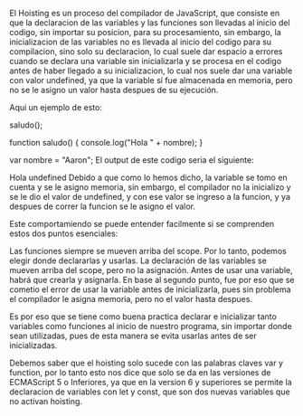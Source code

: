 El Hoisting es un proceso del compilador de JavaScript, que consiste en que la 
declaracion de las variables y las funciones son llevadas al inicio del codigo, 
sin importar su posicion, para su procesamiento, sin embargo, la inicializacion de las variables no es llevada 
al inicio del codigo para su compilacion, sino solo su declaracion, lo cual suele 
dar espacio a errores cuando se declara una variable sin inicializarla y se procesa
en el codigo antes de haber llegado a su inicializacion, lo cual nos suele dar una
variable con valor undefined, ya que la variable sí fue almacenada en memoria, pero
no se le asigno un valor hasta despues de su ejecución.

Aqui un ejemplo de esto:

saludo();

function saludo() {
    console.log("Hola " + nombre);
}

var nombre = "Aaron";
El output de este codigo seria el siguiente:

Hola undefined
Debido a que como lo hemos dicho, la variable se tomo en cuenta y se le asigno memoria, sin embargo, 
el compilador no la inicializo y se le dio el valor de undefined, y con ese valor se ingreso a la funcion,
 y ya despues de correr la funcion se le asigno el valor.

Este comportamiendo se puede entender facilmente si se comprenden estos dos puntos esenciales:

Las funciones siempre se mueven arriba del scope. Por lo tanto, podemos elegir donde declararlas y usarlas.
La declaración de las variables se mueven arriba del scope, pero no la asignación. Antes de usar una variable, habrá que crearla y asignarla.
En base al segundo punto, fue por eso que se cometio el error de usar la variable 
antes de inicializarla, pues sin problema el compilador le asigna memoria, pero no el valor hasta despues.


Es por eso que se tiene como buena practica declarar e inicializar tanto variables
 como funciones al inicio de nuestro programa, sin importar donde sean utilizadas,
  pues de esta manera se evita usarlas antes de ser inicializadas.

Debemos saber que el hoisting solo sucede con las palabras claves var y function, 
por lo tanto esto nos dice que solo se da en las versiones de ECMAScript 5 o Inferiores, 
ya que en la version 6 y superiores se permite la declaracion de variables con let y const, 
que son dos nuevas variables que no activan hoisting.